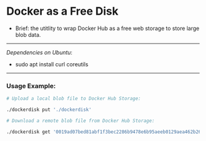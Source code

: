 # Docker as a Free Disk

- Brief: the utitlity to wrap Docker Hub as a free web storage to store large blob data.

--------------------------------------------------------

*Dependencies on Ubuntu*:

-	sudo apt install curl coreutils

--------------------------------------------------------

### Usage Example:

```sh
# Upload a local blob file to Docker Hub Storage:

./dockerdisk put './dockerdisk'

# Download a remote blob file from Docker Hub Storage:

./dockerdisk get '0019ad07bed81abf1f3bec2286b9478e6b95aeeb0129aea462b26332963eef56:dockerdisk'

```
